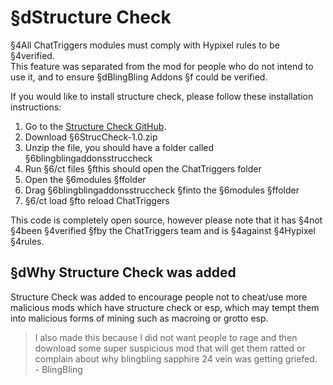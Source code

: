 # §dStructure Check
§4All ChatTriggers modules must comply with Hypixel rules to be §4verified.  
This feature was separated from the mod for people who do not intend to use it, and to ensure §dBlingBling Addons §f could be verified.  
  
If you would like to install structure check, please follow these installation instructions:
1. Go to the [Structure Check GitHub](https://github.com/CeleiteCode/blingblingaddonsstruccheck/releases/tag/1.0).
2. Download §6StrucCheck-1.0.zip
3. Unzip the file, you should have a folder called §6blingblingaddonsstruccheck
4. Run §6/ct files §fthis should open the ChatTriggers folder
5. Open the §6modules §ffolder
6. Drag §6blingblingaddonsstruccheck §finto the §6modules §ffolder
7. §6/ct load §fto reload ChatTriggers  

This code is completely open source, however please note that it has §4not §4been §4verified §fby the ChatTriggers team and is §4against §4Hypixel §4rules.

## §dWhy Structure Check was added
Structure Check was added to encourage people not to cheat/use more malicious mods which have structure check or esp, which may tempt them into malicious forms of mining such as macroing or grotto esp. 
> I also made this because I did not want people to rage and then download some super suspicious mod that will get them ratted or complain about why blingbling sapphire 24 vein was getting griefed.  
> \- BlingBling